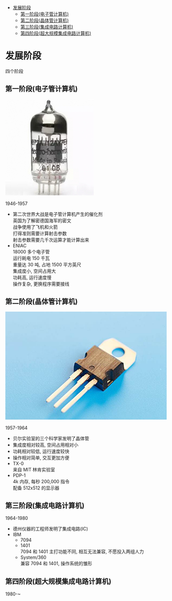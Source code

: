 <!-- TOC -->

- [发展阶段](#发展阶段)
    - [第一阶段(电子管计算机)](#第一阶段电子管计算机)
    - [第二阶段(晶体管计算机)](#第二阶段晶体管计算机)
    - [第三阶段(集成电路计算机)](#第三阶段集成电路计算机)
    - [第四阶段(超大规模集成电路计算机)](#第四阶段超大规模集成电路计算机)

<!-- /TOC -->

# 发展阶段

四个阶段

## 第一阶段(电子管计算机)

![](../../.resource/Programmer/Computer/历史/电子管.jpg)

1946-1957

- 第二次世界大战是电子管计算机产生的催化剂<br>
    英国为了解密德国海军的密文<br>
    战争使用了飞机和火箭<br>
    打得准则需要计算射击参数<br>
    射击参数需要几千次运算才能计算出来<br>
- ENIAC<br>
    18000 多个电子管<br>
    运行耗电 150 千瓦<br>
    重量达 30 吨, 占地 1500 平方英尺<br>
    集成度小, 空间占用大<br>
    功耗高, 运行速度慢<br>
    操作复杂, 更换程序需要接线<br>

## 第二阶段(晶体管计算机)

![](../../.resource/Programmer/Computer/历史/晶体管.jpeg)

1957-1964

- 贝尔实验室的三个科学家发明了晶体管
- 集成度相对较高, 空间占用相对小
- 功耗相对较低, 运行速度较快
- 操作相对简单, 交互更加方便
- TX-0<br>
    来自 MIT 林肯实验室
- PDP-1<br>
    4k 内存, 每秒 200,000 指令<br>
    配备 512x512 的显示器

## 第三阶段(集成电路计算机)

1964-1980

- 德州仪器的工程师发明了集成电路(IC)
- IBM
    - 7094
    - 1401<br>
    7094 和 1401 主打功能不同, 相互无法兼容, 不愿投入两组人力
    - System/360<br>
    兼容 7094 和 1401, 操作系统的雏形

## 第四阶段(超大规模集成电路计算机)

1980-~
